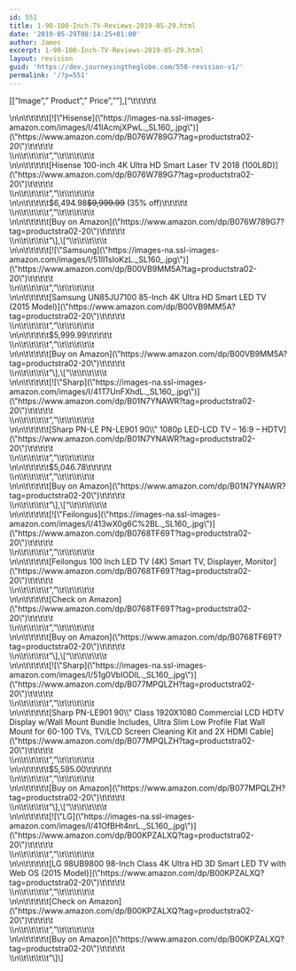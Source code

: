 ```yaml
---
id: 551
title: 1-90-100-Inch-TV-Reviews-2019-05-29.html
date: '2019-05-29T08:14:25+01:00'
author: James
excerpt: 1-90-100-Inch-TV-Reviews-2019-05-29.html
layout: revision
guid: 'https://dev.journeyingtheglobe.com/550-revision-v1/'
permalink: '/?p=551'
---
```


\[\[“Image”,” Product”,” Price”,””\],\[“\\t\\t\\t\\t\\t

<div class="\"aat-product-image-wrapper\"">\n\n\t\t\t\t\t[![\"Hisense](\"https://images-na.ssl-images-amazon.com/images/I/41IAcmjXPwL._SL160_.jpg\")](\"https://www.amazon.com/dp/B076W789G7?tag=productstra02-20\")\t\t\t\t\t</div>\\n\\t\\t\\t\\t”,”\\t\\t\\t\\t\\t

<div class="\"aat-product-title-wrapper\"">\n\n\t\t\t\t\t[Hisense 100-inch 4K Ultra HD Smart Laser TV 2018 (100L8D)](\"https://www.amazon.com/dp/B076W789G7?tag=productstra02-20\")\t\t\t\t\t</div>\\n\\t\\t\\t\\t”,”\\t\\t\\t\\t\\t

<div class="\"aat-product-price-wrapper\"">\n\n\t\t\t\t\t<span aat-product-price-current="" class="\"aat-product-price">$6,494.98</span><span class="\"aat-product-old-price\""><strike>$9,999.99</strike> <span class="\"aat-price-off\"">(35% off)</span></span>\t\t\t\t\t</div>\\n\\t\\t\\t\\t”,”\\t\\t\\t\\t\\t

<div class="\"aat-product-call-to-action-wrapper\"">\n\n\t\t\t\t\t[Buy on Amazon](\"https://www.amazon.com/dp/B076W789G7?tag=productstra02-20\")\t\t\t\t\t</div>\\n\\t\\t\\t\\t”\],\[“\\t\\t\\t\\t\\t

<div class="\"aat-product-image-wrapper\"">\n\n\t\t\t\t\t[![\"Samsung](\"https://images-na.ssl-images-amazon.com/images/I/51lI1sIoKzL._SL160_.jpg\")](\"https://www.amazon.com/dp/B00VB9MM5A?tag=productstra02-20\")\t\t\t\t\t</div>\\n\\t\\t\\t\\t”,”\\t\\t\\t\\t\\t

<div class="\"aat-product-title-wrapper\"">\n\n\t\t\t\t\t[Samsung UN85JU7100 85-Inch 4K Ultra HD Smart LED TV (2015 Model)](\"https://www.amazon.com/dp/B00VB9MM5A?tag=productstra02-20\")\t\t\t\t\t</div>\\n\\t\\t\\t\\t”,”\\t\\t\\t\\t\\t

<div class="\"aat-product-price-wrapper\"">\n\n\t\t\t\t\t<span aat-product-price-current="" class="\"aat-product-price">$5,999.99</span>\t\t\t\t\t</div>\\n\\t\\t\\t\\t”,”\\t\\t\\t\\t\\t

<div class="\"aat-product-call-to-action-wrapper\"">\n\n\t\t\t\t\t[Buy on Amazon](\"https://www.amazon.com/dp/B00VB9MM5A?tag=productstra02-20\")\t\t\t\t\t</div>\\n\\t\\t\\t\\t”\],\[“\\t\\t\\t\\t\\t

<div class="\"aat-product-image-wrapper\"">\n\n\t\t\t\t\t[![\"Sharp](\"https://images-na.ssl-images-amazon.com/images/I/41T7UnFXhdL._SL160_.jpg\")](\"https://www.amazon.com/dp/B01N7YNAWR?tag=productstra02-20\")\t\t\t\t\t</div>\\n\\t\\t\\t\\t”,”\\t\\t\\t\\t\\t

<div class="\"aat-product-title-wrapper\"">\n\n\t\t\t\t\t[Sharp PN-LE PN-LE901 90\\” 1080p LED-LCD TV – 16:9 – HDTV](\"https://www.amazon.com/dp/B01N7YNAWR?tag=productstra02-20\")\t\t\t\t\t</div>\\n\\t\\t\\t\\t”,”\\t\\t\\t\\t\\t

<div class="\"aat-product-price-wrapper\"">\n\n\t\t\t\t\t<span aat-product-price-current="" class="\"aat-product-price">$5,046.78</span>\t\t\t\t\t</div>\\n\\t\\t\\t\\t”,”\\t\\t\\t\\t\\t

<div class="\"aat-product-call-to-action-wrapper\"">\n\n\t\t\t\t\t[Buy on Amazon](\"https://www.amazon.com/dp/B01N7YNAWR?tag=productstra02-20\")\t\t\t\t\t</div>\\n\\t\\t\\t\\t”\],\[“\\t\\t\\t\\t\\t

<div class="\"aat-product-image-wrapper\"">\n\n\t\t\t\t\t[![\"Feilongus](\"https://images-na.ssl-images-amazon.com/images/I/413wX0g6C%2BL._SL160_.jpg\")](\"https://www.amazon.com/dp/B0768TF69T?tag=productstra02-20\")\t\t\t\t\t</div>\\n\\t\\t\\t\\t”,”\\t\\t\\t\\t\\t

<div class="\"aat-product-title-wrapper\"">\n\n\t\t\t\t\t[Feilongus 100 Inch LED TV (4K) Smart TV, Displayer, Monitor](\"https://www.amazon.com/dp/B0768TF69T?tag=productstra02-20\")\t\t\t\t\t</div>\\n\\t\\t\\t\\t”,”\\t\\t\\t\\t\\t

<div class="\"aat-product-price-wrapper\"">\n\n\t\t\t\t\t[<span aat-product-price-check-on-amazon="" aat-product-price-current="" class="\"aat-product-price">Check on Amazon</span>](\"https://www.amazon.com/dp/B0768TF69T?tag=productstra02-20\")\t\t\t\t\t</div>\\n\\t\\t\\t\\t”,”\\t\\t\\t\\t\\t

<div class="\"aat-product-call-to-action-wrapper\"">\n\n\t\t\t\t\t[Buy on Amazon](\"https://www.amazon.com/dp/B0768TF69T?tag=productstra02-20\")\t\t\t\t\t</div>\\n\\t\\t\\t\\t”\],\[“\\t\\t\\t\\t\\t

<div class="\"aat-product-image-wrapper\"">\n\n\t\t\t\t\t[![\"Sharp](\"https://images-na.ssl-images-amazon.com/images/I/51g0VbIODIL._SL160_.jpg\")](\"https://www.amazon.com/dp/B077MPQLZH?tag=productstra02-20\")\t\t\t\t\t</div>\\n\\t\\t\\t\\t”,”\\t\\t\\t\\t\\t

<div class="\"aat-product-title-wrapper\"">\n\n\t\t\t\t\t[Sharp PN-LE901 90\\” Class 1920X1080 Commercial LCD HDTV Display w/Wall Mount Bundle Includes, Ultra Slim Low Profile Flat Wall Mount for 60-100 TVs, TV/LCD Screen Cleaning Kit and 2X HDMI Cable](\"https://www.amazon.com/dp/B077MPQLZH?tag=productstra02-20\")\t\t\t\t\t</div>\\n\\t\\t\\t\\t”,”\\t\\t\\t\\t\\t

<div class="\"aat-product-price-wrapper\"">\n\n\t\t\t\t\t<span aat-product-price-current="" class="\"aat-product-price">$5,595.00</span>\t\t\t\t\t</div>\\n\\t\\t\\t\\t”,”\\t\\t\\t\\t\\t

<div class="\"aat-product-call-to-action-wrapper\"">\n\n\t\t\t\t\t[Buy on Amazon](\"https://www.amazon.com/dp/B077MPQLZH?tag=productstra02-20\")\t\t\t\t\t</div>\\n\\t\\t\\t\\t”\],\[“\\t\\t\\t\\t\\t

<div class="\"aat-product-image-wrapper\"">\n\n\t\t\t\t\t[![\"LG](\"https://images-na.ssl-images-amazon.com/images/I/41OfBHt4nrL._SL160_.jpg\")](\"https://www.amazon.com/dp/B00KPZALXQ?tag=productstra02-20\")\t\t\t\t\t</div>\\n\\t\\t\\t\\t”,”\\t\\t\\t\\t\\t

<div class="\"aat-product-title-wrapper\"">\n\n\t\t\t\t\t[LG 98UB9800 98-Inch Class 4K Ultra HD 3D Smart LED TV with Web OS (2015 Model)](\"https://www.amazon.com/dp/B00KPZALXQ?tag=productstra02-20\")\t\t\t\t\t</div>\\n\\t\\t\\t\\t”,”\\t\\t\\t\\t\\t

<div class="\"aat-product-price-wrapper\"">\n\n\t\t\t\t\t[<span aat-product-price-check-on-amazon="" aat-product-price-current="" class="\"aat-product-price">Check on Amazon</span>](\"https://www.amazon.com/dp/B00KPZALXQ?tag=productstra02-20\")\t\t\t\t\t</div>\\n\\t\\t\\t\\t”,”\\t\\t\\t\\t\\t

<div class="\"aat-product-call-to-action-wrapper\"">\n\n\t\t\t\t\t[Buy on Amazon](\"https://www.amazon.com/dp/B00KPZALXQ?tag=productstra02-20\")\t\t\t\t\t</div>\\n\\t\\t\\t\\t”\]\]